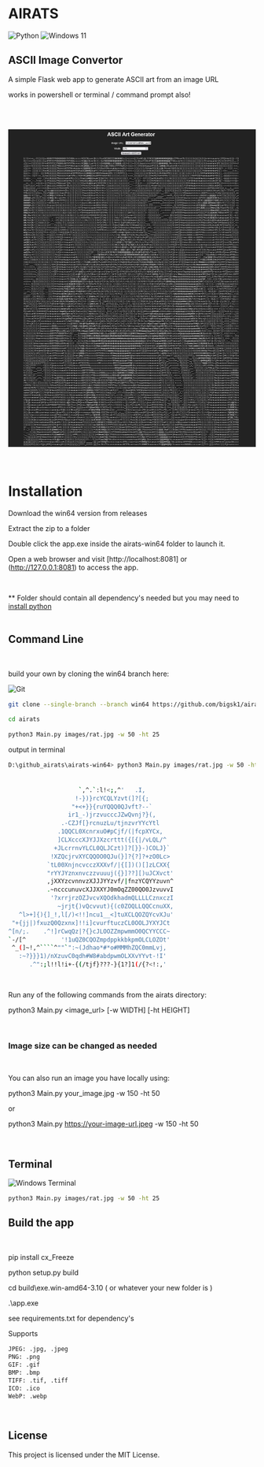# AIRATS
![Python](https://img.shields.io/badge/python-3670A0?style=for-the-badge&logo=python&logoColor=ffdd54) ![Windows 11](https://img.shields.io/badge/Windows%2011-%230079d5.svg?style=for-the-badge&logo=Windows%2011&logoColor=white)
## ASCII Image Convertor

A simple Flask web app  to generate ASCII art from an image URL

works in powershell or terminal / command prompt also! 
 
</br>
</br>

![fish](/images/fish.jpg)

</br>

# Installation

Download the win64 version from releases

Extract the zip to a folder

Double click the app.exe inside the airats-win64 folder to launch it. 

Open a web browser and visit [http://localhost:8081] or (http://127.0.0.1:8081) to access the app.

</br>

** Folder should contain all dependency's needed but you may need to  [install python](https://www.python.org/downloads/windows/
)  
</br>

## Command Line

</br>

build your own by cloning the win64 branch here:

![Git](https://img.shields.io/badge/git-%23F05033.svg?style=for-the-badge&logo=git&logoColor=white)

```bash
git clone --single-branch --branch win64 https://github.com/bigsk1/airats.git
```

```bash
cd airats
```

```bash
python3 Main.py images/rat.jpg -w 50 -ht 25
```
output in terminal 
```bash
D:\github_airats\airats-win64> python3 Main.py images/rat.jpg -w 50 -ht 25


                    `,^.`:l!<;,^'   .I,
                   !-})}rcYCQLYzvt(]?[{;
                  "+<+}}{ruYQQQ0QJvft?--`
                 ir1_-)jrzvucccJZwQvnj?}(,
               .-CZJf[}rcnuzLu/tjnzvrYYcYtl
              .1QQCL0XcnrxuO#pCjf/(|fcpXYCx,
              ]CLXcccXJYJJXzcrttt({[{|/vLQL/^
             +JLcrrnvYLCL0QLJCzt)]?[}}-)COLJ}`
            !XZQcjrvXYCQQOO0QJu(}]?{?]?+zO0Lc>
           `tL00XnjncvcczXXXvf/|{[])()[]zLCXX{
           "rYYJYznxnvczzvuuuj({}]??][)uJCXvct'
           ,jXXYzcvnnvzXJJJYYzvf/|fnzYCQYYzuvn^
           .~ncccunuvcXJJXXYJ0mOqZZ00QO0JzvuvvI
            '?xrrjrzOZJvcvXQOdkhadmQLLLLCznxczI
              ~jrjt{)vQcvvut){(c0ZOQLLQQCcnuXX,
   ^l>+]{){]_!,l[/)<!!]ncu1__<]tuXCLQOZQYcvXJu'
 "+{jj|)fxuzQ0Qzxnx]!!i]cvurftuczCL0OOLJYXYJCt
^[n/;.    .^!]rCwqQz|?{}cJLOOZZmpwmmO0QCYYCCC~
`-/[^          '!1uQZ0CQOZmpdppkkbkpmOLCLOZOt'
 ^_(]~!,^````^""`":~(Jdhao*#*o#MMMhZQC0mmLvj,
   :~?}}}1)/nXzuvC0qdh#W8#abdpwmOLXXvYYvt-!I'
      .^":;l!!l!i+-{(/tjf}???-}{1?]1(/{?<!:,'
```

</br>

Run any of the following commands from the airats directory:

python3 Main.py <image_url> [-w WIDTH] [-ht HEIGHT]

</br>

### Image size can be changed as needed

</br>

You can also run an image you have locally using:

python3 Main.py your_image.jpg -w 150 -ht 50

or 

python3 Main.py https://your-image-url.jpeg -w 150 -ht 50

</br>

## Terminal

![Windows Terminal](https://img.shields.io/badge/Windows%20Terminal-%234D4D4D.svg?style=for-the-badge&logo=windows-terminal&logoColor=white)

```bash
python3 Main.py images/rat.jpg -w 50 -ht 25
```

## Build the app

</br>

pip install cx_Freeze

python setup.py build

cd build\exe.win-amd64-3.10  ( or whatever your new folder is )

.\app.exe

see requirements.txt for dependency's

Supports 

    JPEG: .jpg, .jpeg
    PNG: .png
    GIF: .gif
    BMP: .bmp
    TIFF: .tif, .tiff
    ICO: .ico
    WebP: .webp



</br>

  ## License

This project is licensed under the MIT License.
